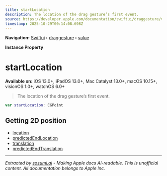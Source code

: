 ```yaml
---
title: startLocation
description: The location of the drag gesture’s first event.
source: https://developer.apple.com/documentation/swiftui/draggesture/value/startlocation
timestamp: 2025-10-29T00:14:08.698Z
---
```


**Navigation:** [Swiftui](/documentation/swiftui) › [draggesture](/documentation/swiftui/draggesture) › [value](/documentation/swiftui/draggesture/value)

**Instance Property**

# startLocation

**Available on:** iOS 13.0+, iPadOS 13.0+, Mac Catalyst 13.0+, macOS 10.15+, visionOS 1.0+, watchOS 6.0+

> The location of the drag gesture’s first event.

```swift
var startLocation: CGPoint
```

## Getting 2D position

- [location](/documentation/swiftui/draggesture/value/location)
- [predictedEndLocation](/documentation/swiftui/draggesture/value/predictedendlocation)
- [translation](/documentation/swiftui/draggesture/value/translation)
- [predictedEndTranslation](/documentation/swiftui/draggesture/value/predictedendtranslation)

---

*Extracted by [sosumi.ai](https://sosumi.ai) - Making Apple docs AI-readable.*
*This is unofficial content. All documentation belongs to Apple Inc.*
